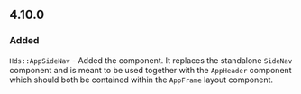 ## 4.10.0

### Added

`Hds::AppSideNav` - Added the component. It replaces the standalone `SideNav` component and is meant to be used together with the `AppHeader` component which should both be contained within the `AppFrame` layout component.